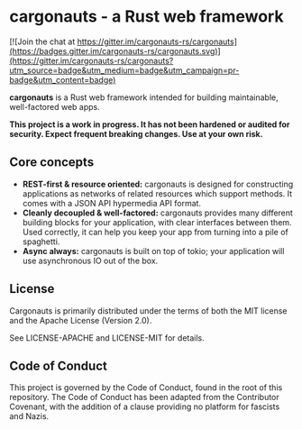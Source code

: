 # cargonauts - a Rust web framework

[![Join the chat at https://gitter.im/cargonauts-rs/cargonauts](https://badges.gitter.im/cargonauts-rs/cargonauts.svg)](https://gitter.im/cargonauts-rs/cargonauts?utm_source=badge&utm_medium=badge&utm_campaign=pr-badge&utm_content=badge)

**cargonauts** is a Rust web framework intended for building maintainable,
well-factored web apps.

**This project is a work in progress. It has not been hardened or audited for
security. Expect frequent breaking changes. Use at your own risk.**

## Core concepts

* **REST-first & resource oriented:** cargonauts is designed for constructing
applications as networks of related resources which support methods. It comes
with a JSON API hypermedia API format.
* **Cleanly decoupled & well-factored:** cargonauts provides many different
building blocks for your application, with clear interfaces between them. Used
correctly, it can help you keep your app from turning into a pile of spaghetti.
* **Async always:** cargonauts is built on top of tokio; your application will
use asynchronous IO out of the box.

## License

Cargonauts is primarily distributed under the terms of both the MIT license
and the Apache License (Version 2.0).

See LICENSE-APACHE and LICENSE-MIT for details.

## Code of Conduct

This project is governed by the Code of Conduct, found in the root of this
repository. The Code of Conduct has been adapted from the Contributor
Covenant, with the addition of a clause providing no platform for fascists
and Nazis.
